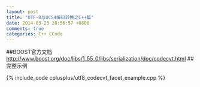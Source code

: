 ```yaml
---
layout: post
title: "UTF-8与UCS4编码转换之C++篇"
date: 2014-03-23 20:56:57 +0800
comments: true
categories: C++ CCode 
---
```


##BOOST官方文档<br/>
http://www.boost.org/doc/libs/1_55_0/libs/serialization/doc/codecvt.html
##完整示例<br/>
<!--more-->
{% include_code cplusplus/utf8_codecvt_facet_example.cpp %}
